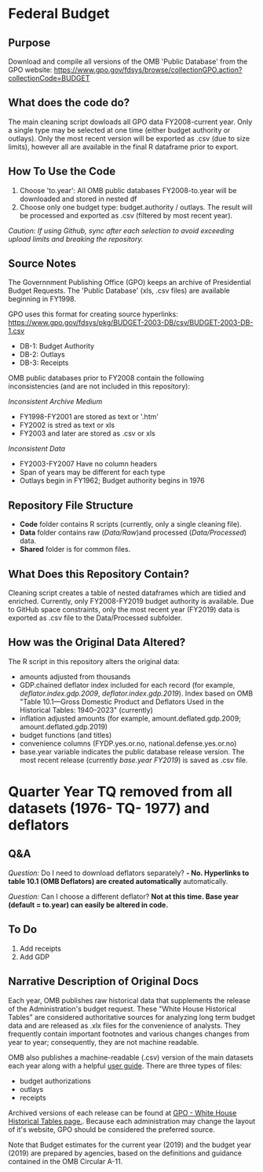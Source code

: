 # Federal Budget

## Purpose
Download and compile all versions of the OMB 'Public Database' from the GPO website:
https://www.gpo.gov/fdsys/browse/collectionGPO.action?collectionCode=BUDGET

## What does the code do?
The main cleaning script dowloads all GPO data FY2008-current year. Only a single type may be selected at one time (either budget authority or outlays). Only the most recent version will be exported as .csv (due to size limits), however all are available in the final R dataframe prior to export.

## How To Use the Code
1. Choose 'to.year': All OMB public databases FY2008-to.year will be downloaded and stored in nested df
2. Choose only one budget type:  budget.authority / outlays. The result will be processed and exported as .csv (filtered by most recent year).

*Caution: If using Github, sync after each selection to avoid exceeding upload limits and breaking the repository.*

 
## Source Notes 
The Governnment Publishing Office (GPO) keeps an archive of Presidential Budget Requests. The 'Public Database' (xls, .csv files) are available beginning in FY1998.

GPO uses this format for creating source hyperlinks:
 https://www.gpo.gov/fdsys/pkg/BUDGET-2003-DB/csv/BUDGET-2003-DB-1.csv
 
* DB-1: Budget Authority
* DB-2: Outlays
* DB-3: Receipts

OMB public databases prior to FY2008 contain the following inconsistencies (and are not included in this repository):

*Inconsistent Archive Medium*
* FY1998-FY2001 are stored as text or '.htm'
* FY2002 is stred as text or xls
* FY2003 and later are stored as .csv or xls
 
*Inconsistent Data*
* FY2003-FY2007 Have no column headers
* Span of years may be different for each type
* Outlays begin in FY1962; Budget authority begins in 1976

## Repository File Structure 
* **Code** folder contains R scripts (currently, only a single cleaning file). 
* **Data** folder contains raw (*Data/Raw*)and processed (*Data/Processed*) data. 
* **Shared** folder is for common files.

## What Does this Repository Contain?
Cleaning script creates a table of nested dataframes which are tidied and enriched. Currently, only FY2008-FY2019 budget authority is available. Due to GitHub space constraints, only the most recent year (FY2019) data is exported as .csv file to the Data/Processed subfolder. 

## How was the Original Data Altered?
The R script in this repository alters the original data:
* amounts adjusted from thousands
* GDP.chained deflator index included for each record (for example, *deflator.index.gdp.2009*, *deflator.index.gdp.2019*). Index based on OMB "Table 10.1—Gross Domestic Product and Deflators Used in the Historical Tables: 1940–2023" (currently)
* inflation adjusted amounts (for example, amount.deflated.gdp.2009; amount.deflated.gdp.2019)
* budget functions (and titles)
* convenience columns (FYDP.yes.or.no, national.defense.yes.or.no)
* base.year variable indicates the public database release version. The most recent release (currently *base.year FY2019*) is saved as .csv file.
# Quarter Year **TQ** removed from all datasets (1976- TQ- 1977) and deflators

## Q&A
*Question:* Do I need to download deflators separately?
    **- No. Hyperlinks to table 10.1 (OMB Deflators) are created automatically** automatically.

*Question:* Can I choose a different deflator?
    **Not at this time. Base year (default = to.year) can easily be altered in code.**


## To Do
1. Add receipts
2. Add GDP
 
## Narrative Description of Original Docs
Each year, OMB publishes raw historical data that supplements the release of the Administration's budget request. These "White House Historical Tables" are considered authoritative sources for analyzing long term budget data and are released as .xlx files for the convenience of analysts. They frequently contain important footnotes and various changes changes from year to year; consequently, they are not machine readable.

OMB also publishes a machine-readable (.csv) version of the main datasets each year along with a helpful [user guide](https://www.whitehouse.gov/wp-content/uploads/2018/02/db_guide-fy2019.pdf). There are three types of files:

* budget authorizations 
* outlays
* receipts

Archived versions of each release can be found at [GPO - White House Historical Tables page.](https://www.gpo.gov/fdsys/browse/collection.action?collectionCode=BUDGET&browsePath=Fiscal+Year+2019&isCollapsed=true&leafLevelBrowse=false&isDocumentResults=true&ycord=86). Because each administration may change the layout of it's website, GPO should be considered the preferred source.

Note that Budget estimates for the current year (2019) and the budget year (2019) are prepared by agencies, based on the definitions and guidance contained in the OMB Circular A-11.



